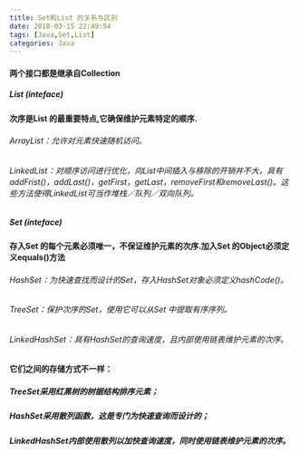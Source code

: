 ```yaml
---
title: Set和List 的关系与区别
date: 2018-03-15 22:49:54
tags: [Java,Set,List]
categories: Java
---
```


#### 两个接口都是继承自Collection
##### List (inteface)
**次序是List 的最重要特点,它确保维护元素特定的顺序.**
<!--more-->
###### ArrayList：允许对元素快速随机访问。
###### LinkedList：对顺序访问进行优化，向List中间插入与移除的开销并不大，具有addFrist()，addLast()，getFirst，getLast，removeFirst和removeLast()。这些方法使得LinkedList可当作堆栈／队列／双向队列。

##### Set (inteface)
**存入Set 的每个元素必须唯一，不保证维护元素的次序.加入Set 的Object必须定义equals()方法**
###### HashSet：为快速查找而设计的Set，存入HashSet对象必须定义hashCode()。
###### TreeSet：保护次序的Set，使用它可以从Set 中提取有序序列。
###### LinkedHashSet：具有HashSet的查询速度，且内部使用链表维护元素的次序。

#### 它们之间的存储方式不一样：
##### TreeSet采用红黑树的树据结构排序元素；
##### HashSet采用散列函数，这是专门为快速查询而设计的；
##### LinkedHashSet内部使用散列以加快查询速度，同时使用链表维护元素的次序。

